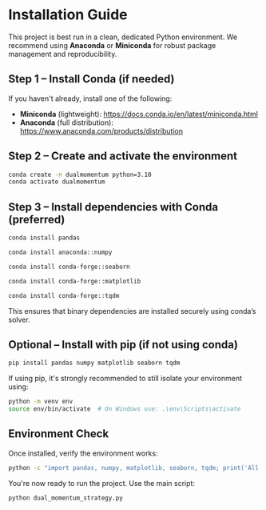 # Installation Guide

This project is best run in a clean, dedicated Python environment. We recommend using **Anaconda** or **Miniconda** for robust package management and reproducibility.

## Step 1 – Install Conda (if needed)

If you haven't already, install one of the following:

- **Miniconda** (lightweight): https://docs.conda.io/en/latest/miniconda.html
- **Anaconda** (full distribution): https://www.anaconda.com/products/distribution

## Step 2 – Create and activate the environment

```bash
conda create -n dualmomentum python=3.10
conda activate dualmomentum
```

## Step 3 – Install dependencies with Conda (preferred)

```bash
conda install pandas
```

```bash
conda install anaconda::numpy
```

```bash
conda install conda-forge::seaborn
```

```bash
conda install conda-forge::matplotlib
```

```bash
conda install conda-forge::tqdm
```

This ensures that binary dependencies are installed securely using conda’s solver.

## Optional – Install with pip (if not using conda)

```bash
pip install pandas numpy matplotlib seaborn tqdm
```

If using pip, it's strongly recommended to still isolate your environment using:

```bash
python -m venv env
source env/bin/activate  # On Windows use: .\env\Scripts\activate
```

## Environment Check

Once installed, verify the environment works:

```bash
python -c "import pandas, numpy, matplotlib, seaborn, tqdm; print('All packages imported successfully.')"
```

You're now ready to run the project. Use the main script:

```bash
python dual_momentum_strategy.py
```
